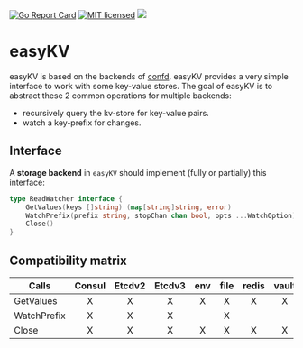 [![Go Report Card](https://goreportcard.com/badge/github.com/HeavyHorst/easyKV)](https://goreportcard.com/report/github.com/HeavyHorst/easyKV) [![MIT licensed](https://img.shields.io/badge/license-MIT-blue.svg)](https://raw.githubusercontent.com/HeavyHorst/easyKV/master/LICENCE)
[![](https://godoc.org/github.com/HeavyHorst/easyKV?status.svg)](http://godoc.org/github.com/HeavyHorst/easyKV)

# easyKV
easyKV is based on the backends of [confd](https://github.com/kelseyhightower/confd).
easyKV provides a very simple interface to work with some key-value stores.
The goal of easyKV is to abstract these 2 common operations for multiple backends:

  - recursively query the kv-store for key-value pairs.
  - watch a key-prefix for changes.

## Interface
A **storage backend** in `easyKV` should implement (fully or partially) this interface:
```go
type ReadWatcher interface {
	GetValues(keys []string) (map[string]string, error)
	WatchPrefix(prefix string, stopChan chan bool, opts ...WatchOption) (uint64, error)
	Close()
}
```

## Compatibility matrix

| Calls                 |   Consul   | Etcdv2 | Etcdv3  |  env  | file |   redis |  vault  |
|-----------------------|:----------:|:------:|:-------:|:-----:|:----:|:-------:|:-------:|
| GetValues             |     X      |   X    |      X  |    X  |  X   |     X   |   X     |
| WatchPrefix           |     X      |   X    |      X  |       |  X   |         |         |
| Close                 |     X      |   X    |      X  |    X  |  X   |     X   |   X     |
